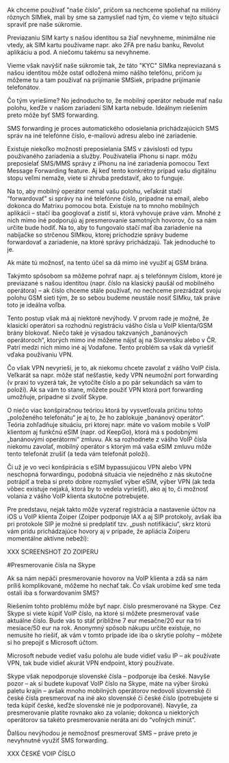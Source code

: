 Ak chceme používať "naše číslo", pričom sa nechceme spoliehať na milióny rôznych SIMiek, mali by sme sa zamyslieť nad tým, čo vieme v tejto situácii spraviť pre naše súkromie.

Previazaniu SIM karty s našou identitou sa žiaľ nevyhneme, minimálne nie vtedy, ak SIM kartu používame napr. ako 2FA pre našu banku, Revolut aplikáciu a pod. A niečomu takému sa nevyhneme.

Vieme však navýšiť naše súkromie tak, že táto "KYC" SIMka nepreviazaná s našou identitou môže ostať odložená mimo nášho telefónu, pričom ju môžeme tu a tam používať na prijímanie SMSiek, prípadne prijímanie telefonátov. 

Čo tým vyriešime? No jednoducho to, že mobilný operátor nebude mať našu polohu, keďže v našom zariadení SIM karta nebude. Ideálnym riešením preto môže byť SMS forwarding. 

SMS forwarding je proces automatického odosielania prichádzajúcich SMS správ na iné telefónne číslo, e-mailovú adresu alebo iné zariadenie.

Existuje niekoľko možností preposielania SMS v závislosti od typu používaného zariadenia a služby. Používatelia iPhonu si napr. môžu preposielať SMS/MMS správy z iPhonu na iné zariadenia pomocou Text Message Forwarding feature. Aj keď tento konkrétny prípad vašu digitálnu stopu veľmi nemaže, viete si zhruba predstaviť, ako to funguje.

Na to, aby mobilný operátor nemal vašu polohu, veľakrát stačí “forwardovať” si správy na iné telefónne číslo, prípadne na email, alebo dokonca do Matrixu pomocou bota. Existuje na to mnoho mobilných aplikácii – stačí iba googlovať a zistiť si, ktorá vyhovuje práve vám. Mnohé z nich mimo iné podporujú aj presmerovanie samotných hovorov, čo sa nám určite bude hodiť. Na to, aby to fungovalo stačí mať iba zariadenie na nabíjačke so strčenou SIMkou, ktorej príchodzie správy budeme forwardovať a zariadenie, na ktoré správy prichádzajú. Tak jednoduché to je.

Ak máte tú možnosť, na tento účel sa dá mimo iné využiť aj GSM brána.

Takýmto spôsobom sa môžeme pohrať napr. aj s telefónnym číslom, ktoré je previazané s našou identitou (napr. číslo na klasický paušál od mobilného operátora) – ak číslo chceme stále používať, no nechceme prezrádzať svoju polohu GSM sieti tým, že so sebou budeme neustále nosiť SIMku, tak práve toto je ideálna voľba.

Tento postup však má aj niektoré nevýhody. V prvom rade je možné, že klasickí operátori sa rozhodnú registráciu vášho čísla u VoIP klienta/GSM brány blokovať. Niečo také je výsadou takzvaných „banánových operátoroch“, ktorých mimo iné môžeme nájsť aj na Slovensku alebo v ČR. Patrí medzi nich mimo iné aj Vodafone. Tento problém sa však dá vyriešiť vďaka používaniu VPN.

Čo však VPN nevyrieši, je to, ak niekomu chcete zavolať z vášho VoIP čísla. Veľkarát sa napr. môže stať nešťastie, kedy VPN neumožní port forwarding (v praxi to vyzerá tak, že vytočíte číslo a po pár sekundách sa vám to položí). Ak sa vám to stane, môžete použiť VPN ktorá port forwarding umožňuje, prípadne si zvoliť Skype.

O niečo viac konšpiračnou teóriou ktorá by vysvetľovala príčinu tohto „položeného telefonátu“ je aj to, že ho zablokuje „banánový operátor“. Teória zohľadňuje situáciu, pri ktorej napr. máte vo vašom mobile s VoIP klientom aj funkčnú eSIM (napr. od KeepGo), ktorá má s podobnými „banánovými operátormi“ zmluvu. Ak sa rozhodnete z vášho VoIP čísla niekomu zavolať, mobilný operátor s ktorým má vaša eSIM zmluvu môže tento telefonát zrušiť (a teda vám telefonát položí).

Či už je vo veci konšpirácia s eSIM bypassujúcou VPN alebo VPN neschopná forwardingu, podobná situácia vie nejedného z nás skutočne potrápiť a treba si preto dobre rozmyslieť výber eSIM, výber VPN (ak teda vôbec existuje nejaká, ktorá by to vedela vyriešiť), ako aj to, či možnosť volania z vášho VoIP klienta skutočne potrebujete.

Pre predstavu, nejak takto môže vyzerať registrácia a nastavenie účtov na iOS u VoIP klienta Zoiper (Zoiper podporuje IAX a aj SIP protokoly, avšak iba pri protokole SIP je možné si predplatiť tzv. „push notifikáciu“, skrz ktorú vám prídu prichádzajúce hovory aj v prípade, že apliácia Zoiperu momentálne aktívne nebeží):

XXX SCREENSHOT ZO ZOIPERU

#Presmerovanie čísla na Skype

Ak sa nám nepáči presmerovanie hovorov na VoIP klienta a zdá sa nám príliš komplikované, môžeme ho nechať tak. Čo však urobíme keď sme teda ostali iba s forwardovaním SMS?

Riešením tohto problému môže byť napr. číslo presmerované na Skype. Cez Skype si viete kúpiť VoIP číslo, na ktoré si môžete presmerovať vaše aktuálne číslo. Bude vás to stáť približne 7 eur mesačne/20 eur na tri mesiace/50 eur na rok. Anonymný spôsob nákupu určite existuje, no nemusíte ho riešiť, ak vám v tomto prípade ide iba o skrytie polohy – môžete si ho prepojiť s Microsoft účtom.

Microsoft nebude vedieť vašu polohu ale bude vidieť vašu IP – ak používate VPN, tak bude vidieť akurát VPN endpoint, ktorý používate.

Skype však nepodporuje slovenské čísla – podporuje iba české. Navyše pozor – ak si budete kupovať VoIP číslo na Skype, máte na výber širokú paletu krajín – avšak mnoho mobilných operátorov nedovolí slovenské či české čísla presmerovať na iné ako slovenské či české číslo (potrebujete si teda kúpiť české, keďže slovenské nie je podporované). Navyše, za presmerovanie platíte rovnako ako za volanie; dokonca u niektorých operátorov sa takéto presmerovanie neráta ani do “voľných minút”.

Ďalšou nevýhodou je nemožnosť presmerovať SMS – práve preto je nevyhnutné využiť SMS forwarding.

XXX ČESKÉ VOIP ČÍSLO

